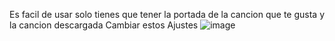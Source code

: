 Es facil de usar solo tienes que tener la portada de la cancion que te gusta y la cancion descargada
Cambiar estos Ajustes
![image](https://github.com/user-attachments/assets/36e4a44a-8f6d-4469-b63f-4a2d07564d6c)
